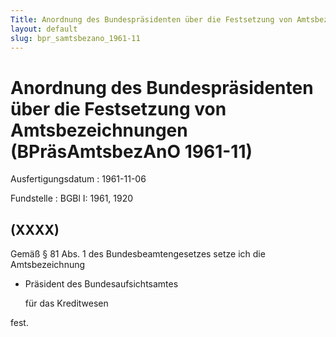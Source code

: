 ```yaml
---
Title: Anordnung des Bundespräsidenten über die Festsetzung von Amtsbezeichnungen
layout: default
slug: bpr_samtsbezano_1961-11
---
```


# Anordnung des Bundespräsidenten über die Festsetzung von Amtsbezeichnungen (BPräsAmtsbezAnO 1961-11)

Ausfertigungsdatum
:   1961-11-06

Fundstelle
:   BGBl I: 1961, 1920



## (XXXX)

Gemäß § 81 Abs. 1 des Bundesbeamtengesetzes setze ich die
Amtsbezeichnung

*   Präsident des Bundesaufsichtsamtes

    für das Kreditwesen



fest.

